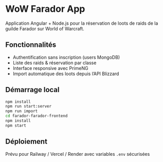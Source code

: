 # WoW Farador App

Application Angular + Node.js pour la réservation de loots de raids de la guilde Farador sur World of Warcraft.

## Fonctionnalités
- Authentification sans inscription (users MongoDB)
- Liste des raids & réservation par classe
- Interface responsive avec PrimeNG
- Import automatique des loots depuis l’API Blizzard

## Démarrage local
```bash
npm install
npm run start:server
npm run import
cd farador-farador-frontend
npm install
npm start
```

## Déploiement
Prévu pour Railway / Vercel / Render avec variables `.env` sécurisées
